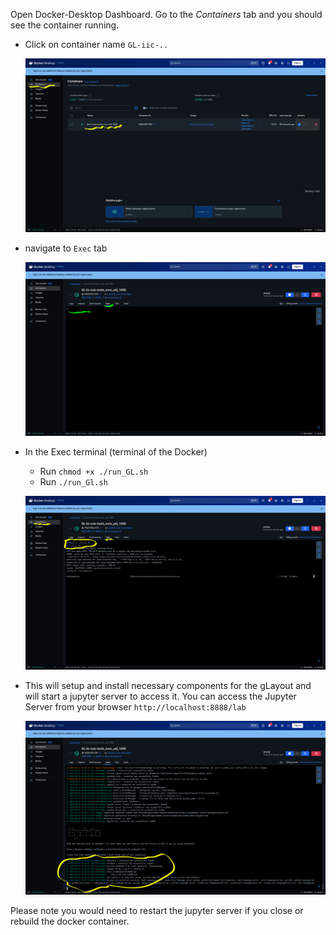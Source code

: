 Open Docker-Desktop Dashboard. Go to the *Containers* tab and you should see the container running. 

- Click on container name `GL-iic-.. `

    ![](./_files/image1.png)

- navigate to `Exec` tab

    ![](./_files/image-2.png) 
- In the Exec terminal (terminal of the Docker)
    - Run `chmod +x ./run_GL.sh`
    - Run `./run_Gl.sh`

  ![](./_files/image3.png)

- This will setup and install necessary components for the gLayout and will start a jupyter server to access it. You can access the Jupyter Server from your browser `http://localhost:8888/lab`

    ![](./_files/image-4.png)

Please note you would need to restart the jupyter server if you close or rebuild the docker container.
